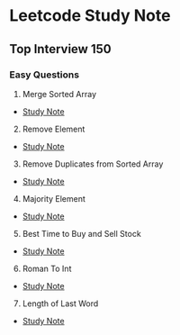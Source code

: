 # Leetcode Study Note

## Top Interview 150

### Easy Questions

1. Merge Sorted Array

* [Study Note](https://github.com/SEUNGHO-Y00/PersonalStudy/blob/main/Leetcode/TopInterview150/Easy/MergeSortedArray.md)

2. Remove Element

* [Study Note](https://github.com/SEUNGHO-Y00/PersonalStudy/blob/main/Leetcode/TopInterview150/Easy/RemoveElement.md)

3. Remove Duplicates from Sorted Array

* [Study Note](https://github.com/SEUNGHO-Y00/PersonalStudy/blob/main/Leetcode/TopInterview150/Easy/RemoveDuplicates.md)

4. Majority Element

* [Study Note](https://github.com/SEUNGHO-Y00/PersonalStudy/blob/main/Leetcode/TopInterview150/Easy/MajorityElement.md)

5. Best Time to Buy and Sell Stock

* [Study Note](https://github.com/SEUNGHO-Y00/PersonalStudy/blob/main/Leetcode/TopInterview150/Easy/SellStock.md)

6. Roman To Int

* [Study Note](https://github.com/SEUNGHO-Y00/PersonalStudy/blob/main/Leetcode/TopInterview150/Easy/RomantoInteger.md)

7. Length of Last Word

* [Study Note](https://github.com/SEUNGHO-Y00/PersonalStudy/blob/main/Leetcode/TopInterview150/Easy/LengthofLastWord.md)
